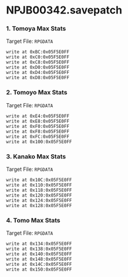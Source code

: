 # NPJB00342.savepatch

### 1. Tomoya Max Stats

Target File: `RPGDATA`

```
write at 0xBC:0x05F5E0FF
write at 0xC0:0x05F5E0FF
write at 0xC8:0x05F5E0FF
write at 0xD0:0x05F5E0FF
write at 0xD4:0x05F5E0FF
write at 0xD8:0x05F5E0FF
```

### 2. Tomoyo Max Stats

Target File: `RPGDATA`

```
write at 0xE4:0x05F5E0FF
write at 0xE8:0x05F5E0FF
write at 0xF0:0x05F5E0FF
write at 0xF8:0x05F5E0FF
write at 0xFC:0x05F5E0FF
write at 0x100:0x05F5E0FF
```

### 3. Kanako Max Stats

Target File: `RPGDATA`

```
write at 0x10C:0x05F5E0FF
write at 0x110:0x05F5E0FF
write at 0x118:0x05F5E0FF
write at 0x120:0x05F5E0FF
write at 0x124:0x05F5E0FF
write at 0x128:0x05F5E0FF
```

### 4. Tomo Max Stats

Target File: `RPGDATA`

```
write at 0x134:0x05F5E0FF
write at 0x138:0x05F5E0FF
write at 0x140:0x05F5E0FF
write at 0x148:0x05F5E0FF
write at 0x14C:0x05F5E0FF
write at 0x150:0x05F5E0FF
```

